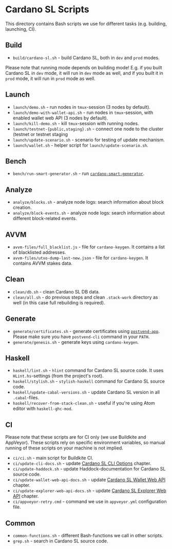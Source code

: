 # Cardano SL Scripts

This directory contains Bash scripts we use for different tasks (e.g. building, launching, CI).

## Build

* `build/cardano-sl.sh` - build Cardano SL, both in `dev` and `prod` modes.

Please note that running mode depends on building mode! E.g. if you built Cardano SL in `dev`
mode, it will run in `dev` mode as well, and if you built it in `prod` mode, it will run in
`prod` mode as well.

## Launch

* `launch/demo.sh` - run nodes in `tmux`-session (3 nodes by default).
* `launch/demo-with-wallet-api.sh` - run nodes in `tmux`-session, with enabled wallet web API (3 nodes by default).
* `launch/kill-demo.sh` - kill `tmux`-session with running nodes.
* `launch/testnet-{public,staging}.sh` - connect one node to the cluster (testnet or testnet staging
* `launch/update-scenario.sh` - scenario for testing of update mechanism.
* `launch/wallet.sh` - helper script for `launch/update-scenario.sh`.

## Bench

* `bench/run-smart-generator.sh` - run [`cardano-smart-generator`](https://cardanodocs.com/technical/cli-options/#cardano-smart-generator).

## Analyze

* `analyze/blocks.sh` - analyze node logs: search information about block creation.
* `analyze/block-events.sh` - analyze node logs: search information about different block-related events.

## AVVM

* `avvm-files/full_blacklist.js` - file for `cardano-keygen`. It contains a list of blacklisted addresses.
* `avvm-files/utxo-dump-last-new.json` - file for `cardano-keygen`. It contains AVVM stakes data.

## Clean

* `clean/db.sh` - clean Cardano SL DB data.
* `clean/all.sh` - do previous steps and clean `.stack-work` directory as well (in this case full rebuilding is required).

## Generate

* `generate/certificates.sh` - generate certificates using [`postvend-app`](https://github.com/input-output-hk/postvend-app). Please make sure you have `postvend-cli` command in your `PATH`.
* `generate/genesis.sh` - generate keys using `cardano-keygen`.

## Haskell

* `haskell/lint.sh` - `hlint` command for Cardano SL source code. It uses `HLint.hs`-settings (from the project's root).
* `haskell/stylish.sh` - `stylish-haskell` command for Cardano SL source code.
* `haskell/update-cabal-versions.sh` - update Cardano SL version in all `.cabal`-files.
* `haskell/recover-from-stack-clean.sh` - useful if you're using Atom editor with `haskell-ghc-mod`.

## CI

Please note that these scripts are for CI only (we use Buildkite and AppVeyor). These scripts rely on specific environment variables, so manual running of these scripts on your machine is not implied.

* `ci/ci.sh` - main script for Buildkite CI.
* `ci/update-cli-docs.sh` - update [Cardano SL CLI Options](https://cardanodocs.com/technical/cli-options/) chapter.
* `ci/update-haddock.sh` - update Haddock-documentation for Cardano SL source code.
* `ci/update-wallet-web-api-docs.sh` - update [Cardano SL Wallet Web API](https://cardanodocs.com/technical/wallet/api/) chapter.
* `ci/update-explorer-web-api-docs.sh` - update [Cardano SL Explorer Web API](https://cardanodocs.com/technical/explorer/api/) chapter.
* `ci/appveyor-retry.cmd` - command we use in `appveyor.yml` configuration file.

## Common

* `common-functions.sh` - different Bash-functions we call in other scripts.
* `grep.sh` - search in Cardano SL source code.
